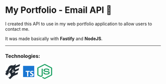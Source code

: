 # My Portfolio - Email API 📧

I created this API to use in my web portfolio application to allow users to contact me.

It was made basically with **Fastify** and **NodeJS**.

---

### Technologies: 
[![Fastify](.markdown/fastify.png "Fastify")](https://fastify.dev/docs/latest/)
[![Typescript](.markdown/typescript.png "Typescript")](https://www.typescriptlang.org/)
[![NodeJS](.markdown/node.png "NodeJS")](https://nodejs.org/docs/latest/api/)